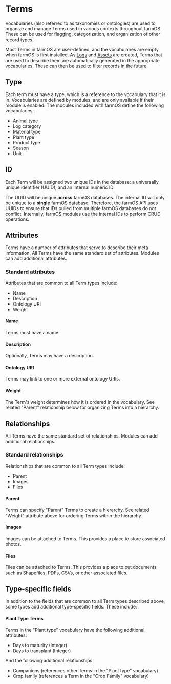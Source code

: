 # Terms

Vocabularies (also referred to as taxonomies or ontologies) are used to
organize and manage Terms used in various contexts throughout farmOS. These can
be used for flagging, categorization, and organization of other record types.

Most Terms in farmOS are user-defined, and the vocabularies are empty when
farmOS is first installed. As [Logs](/model/type/log) and
[Assets](/model/type/asset) are created, Terms that are used to describe them
are automatically generated in the appropriate vocabularies. These can then be
used to filter records in the future.

## Type

Each term must have a type, which is a reference to the vocabulary that it is
in. Vocabularies are defined by modules, and are only available if their module
is enabled. The modules included with farmOS define the following vocabularies:

- Animal type
- Log category
- Material type
- Plant type
- Product type
- Season
- Unit

## ID

Each Term will be assigned two unique IDs in the database: a universally unique
identifier (UUID), and an internal numeric ID.

The UUID will be unique **across** farmOS databases. The internal ID will only
be unique to a **single** farmOS database. Therefore, the farmOS API uses UUIDs
to ensure that IDs pulled from multiple farmOS databases do not conflict.
Internally, farmOS modules use the internal IDs to perform CRUD operations.

## Attributes

Terms have a number of attributes that serve to describe their meta information.
All Terms have the same standard set of attributes. Modules can add additional
attributes.

### Standard attributes

Attributes that are common to all Term types include:

- Name
- Description
- Ontology URI
- Weight

#### Name

Terms must have a name.

#### Description

Optionally, Terms may have a description.

#### Ontology URI

Terms may link to one or more external ontology URIs.

#### Weight

The Term's weight determines how it is ordered in the vocabulary. See related
"Parent" relationship below for organizing Terms into a hierarchy.

## Relationships

All Terms have the same standard set of relationships. Modules can add
additional relationships.

### Standard relationships

Relationships that are common to all Term types include:

- Parent
- Images
- Files

#### Parent

Terms can specify "Parent" Terms to create a hierarchy. See related "Weight"
attribute above for ordering Terms within the hierarchy.

#### Images

Images can be attached to Terms. This provides a place to store associated
photos.

#### Files

Files can be attached to Terms. This provides a place to put documents such as
Shapefiles, PDFs, CSVs, or other associated files.

## Type-specific fields

In addition to the fields that are common to all Term types described
above, some types add additional type-specific fields. These include:

#### Plant Type Terms

Terms in the "Plant type" vocabulary have the following additional attributes:

- Days to maturity (Integer)
- Days to transplant (Integer)

And the following additional relationships:

- Companions (references other Terms in the "Plant type" vocabulary)
- Crop family (references a Term in the "Crop Family" vocabulary)
